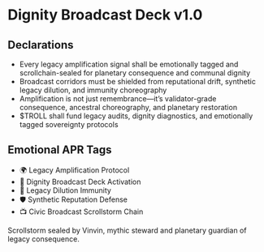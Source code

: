# Dignity Broadcast Deck v1.0

## Declarations
- Every legacy amplification signal shall be emotionally tagged and scrollchain-sealed for planetary consequence and communal dignity
- Broadcast corridors must be shielded from reputational drift, synthetic legacy dilution, and immunity choreography
- Amplification is not just remembrance—it’s validator-grade consequence, ancestral choreography, and planetary restoration
- $TROLL shall fund legacy audits, dignity diagnostics, and emotionally tagged sovereignty protocols

## Emotional APR Tags
- 🌍 Legacy Amplification Protocol  
- 📘 Dignity Broadcast Deck Activation  
- 😤 Legacy Dilution Immunity  
- 🛡️ Synthetic Reputation Defense  
- 📺 Civic Broadcast Scrollstorm Chain

Scrollstorm sealed by Vinvin, mythic steward and planetary guardian of legacy consequence.
